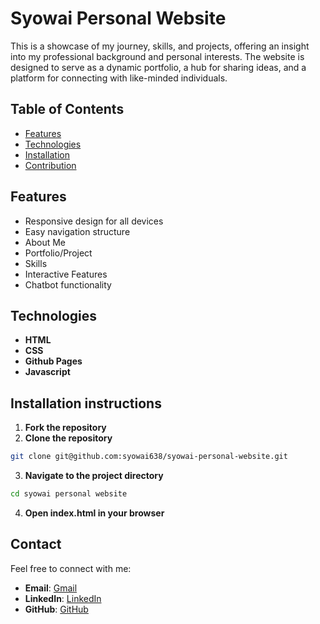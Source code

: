 # Syowai Personal Website
This is a showcase of my journey, skills, and projects, offering an insight into my professional background and personal interests. The website is designed to serve as a dynamic portfolio, a hub for sharing ideas, and a platform for connecting with like-minded individuals.
## Table of Contents
- [Features](#features)
- [Technologies](#technologies)
- [Installation](#installation)
- [Contribution](contribution)

## Features
- Responsive design for all devices
- Easy navigation structure
- About Me
- Portfolio/Project
- Skills
- Interactive Features
- Chatbot functionality

## Technologies
- **HTML**
- **CSS**
- **Github Pages**
- **Javascript**

## Installation instructions
1. **Fork the repository**
2. **Clone the repository**

```bash
git clone git@github.com:syowai638/syowai-personal-website.git
```

3. **Navigate to the project directory**
```bash
cd syowai personal website
```
4. **Open index.html in your browser**

## Contact

Feel free to connect with me:  
- **Email**: [Gmail](mailto:cmuthini77@gmail.com)  
- **LinkedIn**: [LinkedIn](https://www.linkedin.com/in/caroline-syowai/)  
- **GitHub**: [GitHub](https://github.com/syowai638)  
